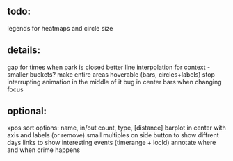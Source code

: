 todo:
-----
legends for heatmaps and circle size

details:
--------
gap for times when park is closed
better line interpolation for context - smaller buckets?
make entire areas hoverable (bars, circles+labels)
stop interrupting animation in the middle of it
bug in center bars when changing focus

optional:
---------
xpos sort options: name, in/out count, type, [distance]
barplot in center with axis and labels (or remove)
small multiples on side
button to show diffrent days
links to show interesting events (timerange + locId)
annotate where and when crime happens
